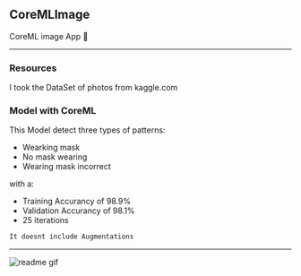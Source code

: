 ## CoreMLImage
CoreML image App 📱

***

### Resources

I took the DataSet of photos from kaggle.com

### Model with CoreML


This Model detect three types of patterns: 

- Wearking mask
- No mask wearing
- Wearing mask incorrect 

with a:

- Training Accurancy of 98.9% 
- Validation Accurancy of 98.1%
- 25 iterations

```bash
It doesnt include Augmentations
```

***
<img src="public/coreML.gif" alt="readme gif">
